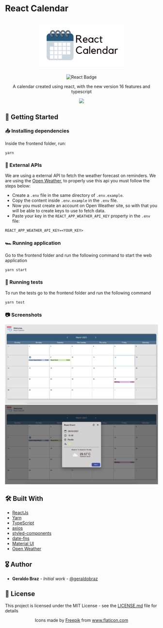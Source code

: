 # React Calendar
<h1 align="center"><img src="frontend/.github/logo.png"/></h1>

<div align="center">

   ![React Badge](https://img.shields.io/badge/-React.js-7bdcfe)
</div>

<p align="center">A calendar created using react, with the new version 16 features and typescript</p>

<p align="center">
    <img src="frontend/.github/demo.gif">
</p>


## 🚀 Getting Started
### 📥 Installing dependencies

Inside the frontend folder, run:

```
yarn
```

### 🔩 External APIs
We are using a external API to fetch the weather forecast on reminders. We are using the [Open Weather](https://openweathermap.org/api), to properly use this api you must follow the steps below:

- Create a `.env` file in the same directory of `.env.example`.
- Copy the content inside `.env.example` in the `.env` file. 
- Now you must create an account on Open Weather site, so with that you will be able to create keys to use to fetch data.
- Paste your key in the `REACT_APP_WEATHER_API_KEY` property in the `.env` file:
```
REACT_APP_WEATHER_API_KEY=<YOUR_KEY>
```

### 🏎 Running application
Go to the frontend folder and run the following command to start the web application
```
yarn start
```

### 🔬 Running tests
To run the tests go to the frontend folder and run the following command
```
yarn test
```
### 📷 Screenshots
<p align="center">
    <img src="frontend/.github/calendar-view.png">
    <img src="frontend/.github/dialog-view.png">
</p>

## 🛠 Built With

* [ReactJs](https://reactjs.org/)
* [Yarn](https://yarnpkg.com/)
* [TypeScript](https://www.typescriptlang.org/)
* [axios](https://github.com/axios/axios)
* [styled-components](https://styled-components.com/)
* [date-fns](https://date-fns.org/)
* [Material UI](https://material-ui.com/)
* [Open Weather](https://openweathermap.org/api)


## 🎖 Author
* **Geraldo Braz** - *Initial work* - [@geraldobraz](https://github.com/geraldobraz)

## 📝 License

This project is licensed under the MIT License - see the [LICENSE.md](LICENSE.md) file for details

<div align="center">Icons made by <a href="https://www.freepik.com" title="Freepik">Freepik</a> from <a href="https://www.flaticon.com/" title="Flaticon">www.flaticon.com</a></div>
